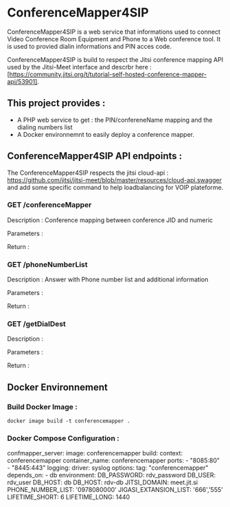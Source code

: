 # ConferenceMapper4SIP
ConferenceMapper4SIP is a web service that informations used to connect Video Conference Room Equipment and Phone to a Web conference tool.
It is used to provied dialin informations and PIN acces code.

ConferenceMapper4SIP is build to respect the Jitsi conference mapping API used by the Jitsi-Meet interface and descrbr here : [https://community.jitsi.org/t/tutorial-self-hosted-conference-mapper-api/53901].


## This project provides : 
 - A PHP web service to get  : the PIN/confereneName mapping and the dialing numbers list
 - A Docker environnemnt to easily deploy a conference mapper.  

## ConferenceMapper4SIP API endpoints : 
The ConferenceMapper4SIP respects the jitsi cloud-api : https://github.com/jitsi/jitsi-meet/blob/master/resources/cloud-api.swagger and add some specific command to help   loadbalancing for VOIP plateforme. 

### GET /conferenceMapper
Description : Conference mapping between conference JID and numeric 

Parameters : 

Return : 

### GET /phoneNumberList
Description :  Answer with Phone number list and additional information

Parameters : 

Return : 
### GET /getDialDest
Description : 

Parameters : 

Return : 

## Docker Environnement 

### Build Docker Image :
```
docker image build -t conferencemapper .
```

### Docker Compose Configuration :  

  confmapper_server:
    image: conferencemapper
    build:
        context: conferencemapper
    container_name: conferencemapper
    ports:
      - "8085:80"
      - "8445:443"
    logging:
      driver: syslog
      options:
        tag: "conferencemapper"
    depends_on:
      - db
    environment:
      DB_PASSWORD: rdv_password
      DB_USER: rdv_user
      DB_HOST: db
      DB_HOST: rdv-db
      JITSI_DOMAIN: meet.jit.si
      PHONE_NUMBER_LIST: '0978080000'
      JIGASI_EXTANSION_LIST: '666','555'
      LIFETIME_SHORT: 6
      LIFETIME_LONG: 1440